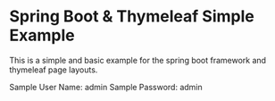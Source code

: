 # Spring Boot & Thymeleaf Simple Example

This is a simple and basic example for the spring boot framework and thymeleaf page layouts.

Sample User Name: admin
Sample Password: admin
